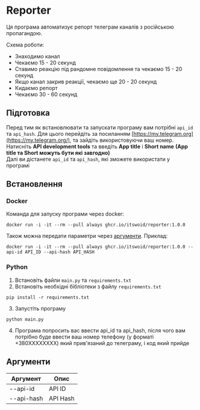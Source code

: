 # Reporter
Ця програма автоматизує репорт телеграм каналів з російською пропагандою.

Схема роботи:
- Знаходимо канал
- Чекаємо 15 - 20 секунд
- Ставимо реакцію під рандомне повідомлення та чекаємо 15 - 20 секунд
- Якщо канал закрив реакції, чекаємо ще 20 - 20 секунд
- Кидаємо репорт
- Чекаємо 30 - 60 секунд

## Підготовка
Перед тим як встановлювати та запускати програму вам потрібні `api_id` та `api_hash`.
Для цього перейдіть за посиланням [https://my.telegram.org](https://my.telegram.org/), та зайдіть використовуючи ваш номер.
Натисніть **API development tools** та введіть **App title** і **Short name** **(App title та Short можуть бути які завгодно)**
<br>Далі ви дістанете `api_id` та `api_hash`, які зможете використати у програмі

## Встановлення

### Docker

Команда для запуску програми через docker:
```console
docker run -i -it --rm --pull always ghcr.io/itswoid/reporter:1.0.0
```

Також можна передати параметри через [аргументи](https://github.com/ItsWoid/Reporter#%D0%B0%D1%80%D0%B3%D1%83%D0%BC%D0%B5%D0%BD%D1%82%D0%B8).
Приклад:
```console
docker run -i -it --rm --pull always ghcr.io/itswoid/reporter:1.0.0 --api-id API_ID --api-hash API_HASH
```

### Python

1. Встановіть файли `main.py` та `requirements.txt`
2. Встановіть необхідні бібліотеки з файлу `requirements.txt`
```console
pip install -r requirements.txt
```
3. Запустіть програму
```console
python main.py
```
4. Програма попросить вас ввести api_id та api_hash, після чого вам потрібно буде ввести ваш номер телефону (у форматі +380XXXXXXXX) який прив'язаний до телеграму, і код який прийде

## Аргументи

Аргумент | Опис
--- | ---
--api-id | API ID
--api-hash | API Hash

